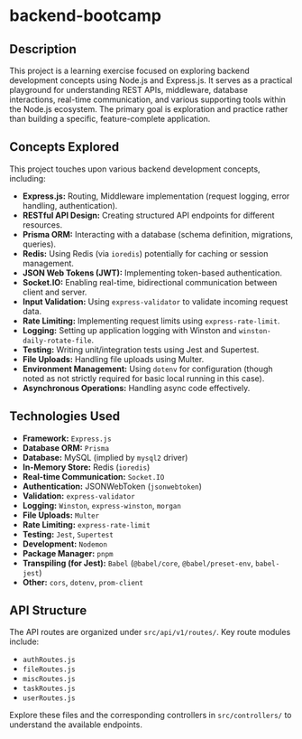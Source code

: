 # backend-bootcamp

## Description

This project is a learning exercise focused on exploring backend development concepts using Node.js and Express.js. It serves as a practical playground for understanding REST APIs, middleware, database interactions, real-time communication, and various supporting tools within the Node.js ecosystem. The primary goal is exploration and practice rather than building a specific, feature-complete application.

## Concepts Explored

This project touches upon various backend development concepts, including:

*   **Express.js:** Routing, Middleware implementation (request logging, error handling, authentication).
*   **RESTful API Design:** Creating structured API endpoints for different resources.
*   **Prisma ORM:** Interacting with a database (schema definition, migrations, queries).
*   **Redis:** Using Redis (via `ioredis`) potentially for caching or session management.
*   **JSON Web Tokens (JWT):** Implementing token-based authentication.
*   **Socket.IO:** Enabling real-time, bidirectional communication between client and server.
*   **Input Validation:** Using `express-validator` to validate incoming request data.
*   **Rate Limiting:** Implementing request limits using `express-rate-limit`.
*   **Logging:** Setting up application logging with Winston and `winston-daily-rotate-file`.
*   **Testing:** Writing unit/integration tests using Jest and Supertest.
*   **File Uploads:** Handling file uploads using Multer.
*   **Environment Management:** Using `dotenv` for configuration (though noted as not strictly required for basic local running in this case).
*   **Asynchronous Operations:** Handling async code effectively.

## Technologies Used

*   **Framework:** `Express.js`
*   **Database ORM:** `Prisma`
*   **Database:** MySQL (implied by `mysql2` driver)
*   **In-Memory Store:** Redis (`ioredis`)
*   **Real-time Communication:** `Socket.IO`
*   **Authentication:** JSONWebToken (`jsonwebtoken`)
*   **Validation:** `express-validator`
*   **Logging:** `Winston`, `express-winston`, `morgan`
*   **File Uploads:** `Multer`
*   **Rate Limiting:** `express-rate-limit`
*   **Testing:** `Jest`, `Supertest`
*   **Development:** `Nodemon`
*   **Package Manager:** `pnpm`
*   **Transpiling (for Jest):** `Babel` (`@babel/core`, `@babel/preset-env`, `babel-jest`)
*   **Other:** `cors`, `dotenv`, `prom-client`

## API Structure

The API routes are organized under `src/api/v1/routes/`. Key route modules include:

*   `authRoutes.js`
*   `fileRoutes.js`
*   `miscRoutes.js`
*   `taskRoutes.js`
*   `userRoutes.js`

Explore these files and the corresponding controllers in `src/controllers/` to understand the available endpoints.
